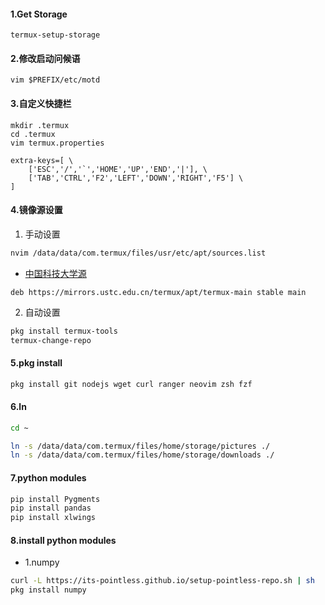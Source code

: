 #### 1.Get Storage
```shell
termux-setup-storage
```

#### 2.修改启动问候语
```shell
vim $PREFIX/etc/motd
```

#### 3.自定义快捷栏
```shell
mkdir .termux
cd .termux
vim termux.properties

extra-keys=[ \
    ['ESC','/','`','HOME','UP','END','|'], \
	['TAB','CTRL','F2','LEFT','DOWN','RIGHT','F5'] \
]
```

#### 4.镜像源设置
1. 手动设置
```bash
nvim /data/data/com.termux/files/usr/etc/apt/sources.list
```
- [中国科技大学源](https://mirrors.ustc.edu.cn/termux/)
```list
deb https://mirrors.ustc.edu.cn/termux/apt/termux-main stable main
```
2. 自动设置
```bash
pkg install termux-tools
termux-change-repo
```
#### 5.pkg install
```bash
pkg install git nodejs wget curl ranger neovim zsh fzf
```

#### 6.ln
```bash
cd ~

ln -s /data/data/com.termux/files/home/storage/pictures ./
ln -s /data/data/com.termux/files/home/storage/downloads ./
```


#### 7.python modules
```zsh
pip install Pygments
pip install pandas
pip install xlwings
```


#### 8.install python modules
- 1.numpy
```zsh
curl -L https://its-pointless.github.io/setup-pointless-repo.sh | sh
pkg install numpy
```






